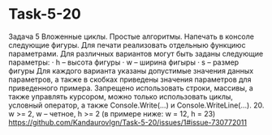 # Task-5-20
Задача 5  Вложенные циклы. Простые алгоритмы.  Напечать в консоле следующие фигуры.  Для печати реализовать отдельныю функциюс параметрами.  Для различных вариантов могут быть заданы следующие параметры:  · h – высота фигуры  · w – ширина фигыры  · s – размер фигуры  Для каждого варианта указаны допустимые значения данных параметров, а также в скобках приведены значения параметров для приведенного примера.  Запрещено использовать строки, массивы, а также управлять курсором, можно только использовать циклы, условный оператор, а также Console.Write(...) и Console.WriteLine(…).
20.	w >= 2, w – четное, h >= 2 (в примере ниже: w = 12, h = 23)
https://github.com/KandaurovIgn/Task-5-20/issues/1#issue-730772011
